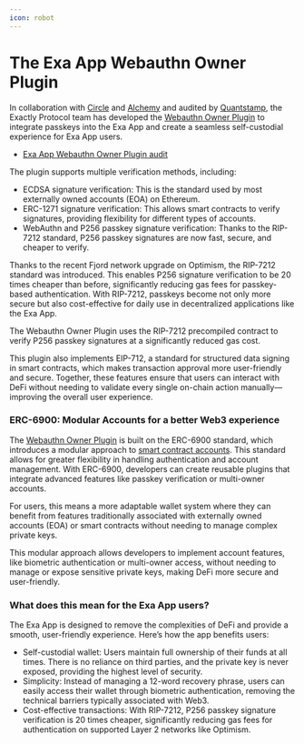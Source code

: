 ```yaml
---
icon: robot
---
```


# The Exa App Webauthn Owner Plugin

In collaboration with [Circle](https://www.circle.com/) and [Alchemy](https://www.alchemy.com/) and audited by [Quantstamp](https://quantstamp.com/), the Exactly Protocol team has developed the [Webauthn Owner Plugin](https://github.com/exactly/webauthn-owner-plugin) to integrate passkeys into the Exa App and create a seamless self-custodial experience for Exa App users.

* [Exa App Webauthn Owner Plugin audit](https://certificate.quantstamp.com/full/exactly-web-authn-owner-plugin/195741fd-c62b-4a88-87b8-020dd454bd59/index.html)

The plugin supports multiple verification methods, including:

* ECDSA signature verification: This is the standard used by most externally owned accounts (EOA) on Ethereum.
* ERC-1271 signature verification: This allows smart contracts to verify signatures, providing flexibility for different types of accounts.
* WebAuthn and P256 passkey signature verification: Thanks to the RIP-7212 standard, P256 passkey signatures are now fast, secure, and cheaper to verify.

Thanks to the recent Fjord network upgrade on Optimism, the RIP-7212 standard was introduced. This enables P256 signature verification to be 20 times cheaper than before, significantly reducing gas fees for passkey-based authentication. With RIP-7212, passkeys become not only more secure but also cost-effective for daily use in decentralized applications like the Exa App.

The Webauthn Owner Plugin uses the RIP-7212 precompiled contract to verify P256 passkey signatures at a significantly reduced gas cost.

This plugin also implements EIP-712, a standard for structured data signing in smart contracts, which makes transaction approval more user-friendly and secure. Together, these features ensure that users can interact with DeFi without needing to validate every single on-chain action manually—improving the overall user experience.

### ERC-6900: Modular Accounts for a better Web3 experience

The [Webauthn Owner Plugin](https://www.erc6900.io/plugins/webauthn-owner-plugin) is built on the ERC-6900 standard, which introduces a modular approach to [smart contract accounts](https://www.alchemy.com/account-contracts). This standard allows for greater flexibility in handling authentication and account management. With ERC-6900, developers can create reusable plugins that integrate advanced features like passkey verification or multi-owner accounts.

For users, this means a more adaptable wallet system where they can benefit from features traditionally associated with externally owned accounts (EOA) or smart contracts without needing to manage complex private keys.&#x20;

This modular approach allows developers to implement account features, like biometric authentication or multi-owner access, without needing to manage or expose sensitive private keys, making DeFi more secure and user-friendly.

### What does this mean for the Exa App users?

The Exa App is designed to remove the complexities of DeFi and provide a smooth, user-friendly experience. Here’s how the app benefits users:

* Self-custodial wallet: Users maintain full ownership of their funds at all times. There is no reliance on third parties, and the private key is never exposed, providing the highest level of security.
* Simplicity: Instead of managing a 12-word recovery phrase, users can easily access their wallet through biometric authentication, removing the technical barriers typically associated with Web3.
* Cost-effective transactions: With RIP-7212, P256 passkey signature verification is 20 times cheaper, significantly reducing gas fees for authentication on supported Layer 2 networks like Optimism.
